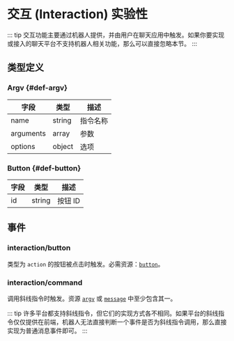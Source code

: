 # 交互 (Interaction) <badge type="warning">实验性</badge>

::: tip
交互功能主要通过机器人提供，并由用户在聊天应用中触发。如果你要实现或接入的聊天平台不支持机器人相关功能，那么可以直接忽略本节。
:::

## 类型定义

### Argv {#def-argv}

| 字段 | 类型 | 描述 |
| --- | --- | --- |
| name | string | 指令名称 |
| arguments | array | 参数 |
| options | object | 选项 |

### Button {#def-button}

| 字段 | 类型 | 描述 |
| --- | --- | --- |
| id | string | 按钮 ID |

## 事件

### interaction/button

类型为 `action` 的按钮被点击时触发。必需资源：[`button`](#def-button)。

### interaction/command

调用斜线指令时触发。资源 [`argv`](#def-argv) 或 [`message`](./messsage.md#def-message) 中至少包含其一。

::: tip
许多平台都支持斜线指令，但它们的实现方式各不相同。如果平台的斜线指令仅仅提供在前端，机器人无法直接判断一个事件是否为斜线指令调用，那么直接实现为普通消息事件即可。
:::
